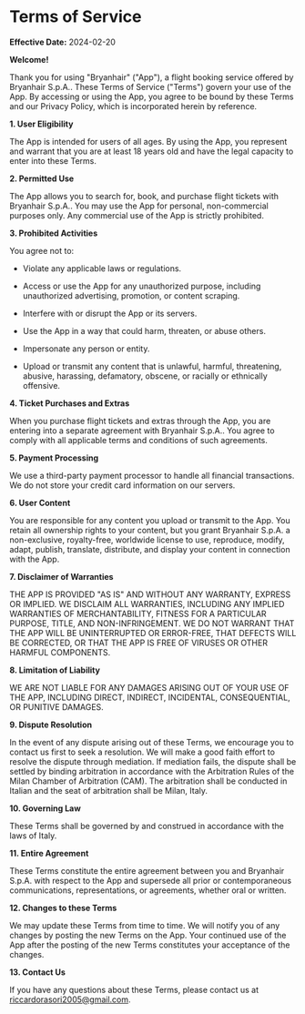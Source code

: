# Terms of Service

**Effective Date:** 2024-02-20

**Welcome!**

Thank you for using "Bryanhair" ("App"), a flight booking service offered by Bryanhair S.p.A.. These Terms of Service ("Terms") govern your use of the App. By accessing or using the App, you agree to be bound by these Terms and our Privacy Policy, which is incorporated herein by reference.

**1\. User Eligibility**

The App is intended for users of all ages. By using the App, you represent and warrant that you are at least 18 years old and have the legal capacity to enter into these Terms.

**2\. Permitted Use**

The App allows you to search for, book, and purchase flight tickets with Bryanhair S.p.A.. You may use the App for personal, non-commercial purposes only. Any commercial use of the App is strictly prohibited.

**3\. Prohibited Activities**

You agree not to:

*   Violate any applicable laws or regulations.
    
*   Access or use the App for any unauthorized purpose, including unauthorized advertising, promotion, or content scraping.
    
*   Interfere with or disrupt the App or its servers.
    
*   Use the App in a way that could harm, threaten, or abuse others.
    
*   Impersonate any person or entity.
    
*   Upload or transmit any content that is unlawful, harmful, threatening, abusive, harassing, defamatory, obscene, or racially or ethnically offensive.
    

**4\. Ticket Purchases and Extras**

When you purchase flight tickets and extras through the App, you are entering into a separate agreement with Bryanhair S.p.A.. You agree to comply with all applicable terms and conditions of such agreements.

**5\. Payment Processing**

We use a third-party payment processor to handle all financial transactions. We do not store your credit card information on our servers.

**6\. User Content**

You are responsible for any content you upload or transmit to the App. You retain all ownership rights to your content, but you grant Bryanhair S.p.A. a non-exclusive, royalty-free, worldwide license to use, reproduce, modify, adapt, publish, translate, distribute, and display your content in connection with the App.

**7\. Disclaimer of Warranties**

THE APP IS PROVIDED "AS IS" AND WITHOUT ANY WARRANTY, EXPRESS OR IMPLIED. WE DISCLAIM ALL WARRANTIES, INCLUDING ANY IMPLIED WARRANTIES OF MERCHANTABILITY, FITNESS FOR A PARTICULAR PURPOSE, TITLE, AND NON-INFRINGEMENT. WE DO NOT WARRANT THAT THE APP WILL BE UNINTERRUPTED OR ERROR-FREE, THAT DEFECTS WILL BE CORRECTED, OR THAT THE APP IS FREE OF VIRUSES OR OTHER HARMFUL COMPONENTS.

**8\. Limitation of Liability**

WE ARE NOT LIABLE FOR ANY DAMAGES ARISING OUT OF YOUR USE OF THE APP, INCLUDING DIRECT, INDIRECT, INCIDENTAL, CONSEQUENTIAL, OR PUNITIVE DAMAGES.

**9\. Dispute Resolution**

In the event of any dispute arising out of these Terms, we encourage you to contact us first to seek a resolution. We will make a good faith effort to resolve the dispute through mediation. If mediation fails, the dispute shall be settled by binding arbitration in accordance with the Arbitration Rules of the Milan Chamber of Arbitration (CAM). The arbitration shall be conducted in Italian and the seat of arbitration shall be Milan, Italy.

**10\. Governing Law**

These Terms shall be governed by and construed in accordance with the laws of Italy.

**11\. Entire Agreement**

These Terms constitute the entire agreement between you and Bryanhair S.p.A. with respect to the App and supersede all prior or contemporaneous communications, representations, or agreements, whether oral or written.

**12\. Changes to these Terms**

We may update these Terms from time to time. We will notify you of any changes by posting the new Terms on the App. Your continued use of the App after the posting of the new Terms constitutes your acceptance of the changes.

**13\. Contact Us**

If you have any questions about these Terms, please contact us at riccardorasori2005@gmail.com.